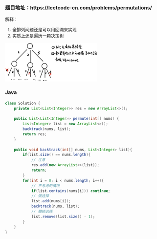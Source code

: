 ### 题目地址：https://leetcode-cn.com/problems/permutations/

解释：
1. 全排列问题还是可以用回溯来实现
2. 实质上还是遍历一颗决策树
<img src="1593478887.77555.jpg?raw=true" width="60%" height="60%">

### Java
``` java
class Solution {
    private List<List<Integer>> res = new ArrayList<>();

    public List<List<Integer>> permute(int[] nums) {
        List<Integer> list = new ArrayList<>();
        backtrack(nums, list);
        return res;
    }

    public void backtrack(int[] nums, List<Integer> list){
        if(list.size() == nums.length){
            // 注意
            res.add(new ArrayList<>(list));
            return;
        }
        for(int i = 0; i < nums.length; i++){
            // 不考虑的情况
            if(list.contains(nums[i])) continue;
            // 做选择
            list.add(nums[i]);
            backtrack(nums, list);
            // 撤销选择
            list.remove(list.size() - 1);
        }
    }
}
```
